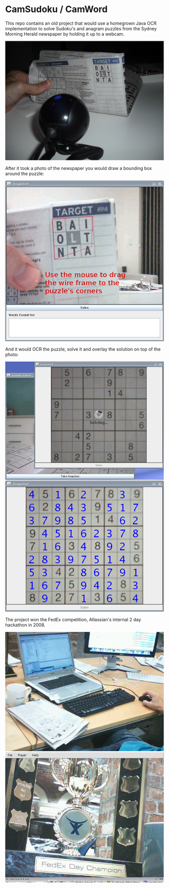 # CamSudoku / CamWord

This repo contains an old project that would use a homegrown Java OCR
implementation to solve Sudoku's and anagram puzzles from the Sydney
Morning Herald newspaper by holding it up to a webcam.

![](media/screenshot6.png)

After it took a photo of the newspaper you would draw a bounding box
around the puzzle:

![](media/screenshot5.png)

And it would OCR the puzzle, solve it and overlay the solution on top
of the photo:

![](media/screenshot1.png)
![](media/screenshot2.png)

The project won the FedEx competition, Atlassian's internal 2 day
hackathon in 2008.

![](media/laptop2.png)
![](media/screenshot3.png)
